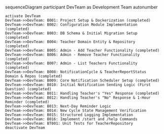 sequenceDiagram
    participant DevTeam as Development Team
    autonumber

    activate DevTeam
    DevTeam->>DevTeam: B001: Project Setup & Dockerization (completed)
    DevTeam->>DevTeam: B002: Configuration Module Implementation (completed)
    DevTeam->>DevTeam: B003: DB Schema & Initial Migration Setup (completed)
    DevTeam->>DevTeam: B004: Teacher Domain Entity & Repository (completed)
    DevTeam->>DevTeam: B005: Admin - Add Teacher Functionality (completed)
    DevTeam->>DevTeam: B006: Admin - Remove Teacher Functionality (completed)
    DevTeam->>DevTeam: B007: Admin - List Teachers Functionality (completed)
    DevTeam->>DevTeam: B008: NotificationCycle & TeacherReportStatus Domain & Repos (completed)
    DevTeam->>DevTeam: B009: Core Notification Scheduler Setup (completed)
    DevTeam->>DevTeam: B010: Initial Notification Sending Logic (First Question) (completed)
    DevTeam->>DevTeam: B011: Handling Teacher's "Yes" Response (completed)
    DevTeam->>DevTeam: B012: Handling Teacher's "No" Response & 1-Hour Reminder (completed)
    DevTeam->>DevTeam: B013: Next-Day Reminder Logic
    DevTeam->>DevTeam: B014: New Cycle State Management Verification
    DevTeam->>DevTeam: B015: Structured Logging Implementation
    DevTeam->>DevTeam: B016: Implement /start and /help Commands
    DevTeam->>DevTeam: BT001: Unit Tests for TeacherRepository
    deactivate DevTeam